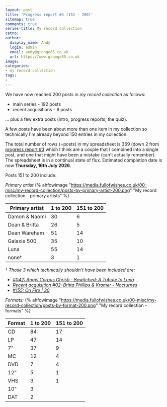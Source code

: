 ```yaml
---
layout: post
title: 'Progress report #4 (151 - 200)'
sitemap: true
comments: true
series-title: My record collection
catno:
author:
  display_name: Andy
  login: admin
  email: andy@grange85.co.uk
  url: https://www.grange85.co.uk
image:
categories:
- my record collection
tags:
-
---
```

We have now reached 200 posts in _my record collection_ as follows:

 - main series - 192 posts
 - recent acquisitions - 8 posts

... plus a few extra posts (intro, progress reports, the quiz).

A few posts have been about more than one item in my collection so technically I'm already beyond 150 entries in my collection.

The total number of rows (=posts) in my spreadsheet is 369 (down 2 from [progress report #3]() which I think are a couple that I combined into a single post, and one that might have been a mistake (can't actually remember). The spreadsheet is in a continual state of flux. Estimated completion date is now **Thursday, 16th July 2026**.

Posts 151 to 200 include:

_Primary artist_
{% ahfowimage "https://media.fullofwishes.co.uk/00-misc/my-record-collection/posts-by-primary-artist-200.png" "My record collection - primary artists" %}


|Primary artist|1 to 200|151 to 200|
|---|---|---|
|Damon & Naomi |30|6|
|Dean & Britta |26|5|
|Dean Wareham |51|14|
|Galaxie 500|35|10|
|Luna|55|14|
|none&dagger;|3|1|

_&dagger; Those 3 which technically shouldn't have been included are:_
 - _[#042: Angel Corpus Christi - Bewitched: A Tribute to Luna](/2023/06/12/my-record-collection-042-angel-corpus-christi-bewitched-a-tribute-to-luna/)_
 - _[Recent acquisition #02: Britta Phillips & Kramer - Nocturnes](/2023/08/15/my-record-collection-recent-acquisition-2-britta-phillips-kramer-nocturnes/)_
 - _[#155: On Fire \| 30](/2024/07/22/my-record-collection-155-on-fire-30/)_

_Formats:_
{% ahfowimage "https://media.fullofwishes.co.uk/00-misc/my-record-collection/posts-by-format-200.png" "My record collection - formats" %}

|Format	|1 to 200|151 to 200|
|---|---|---|
|CD	|84|17
|LP	|47|14
|7"	|37|9
|MC	|12|4
|DVD|7|4
|12"|5|1
|VHS|3|1
|10"|3|
|DAT|2|
